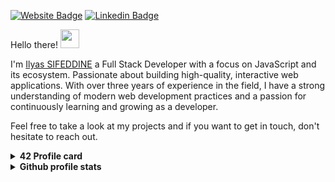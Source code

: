 
<a href="https://isifeddine.me/" target="_blank"><img src="https://img.shields.io/badge/Website-3b5998?style=flat-square&amp;logo=google-chrome&amp;logoColor=white" alt="Website Badge"></a>
<a href="https://www.linkedin.com/in/ilyas-sifeddine/" target="_blank"><img src="https://img.shields.io/badge/-LinkedIn-0e76a8?style=flat-square&amp;logo=Linkedin&amp;logoColor=white" alt="Linkedin Badge"></a>


<p>Hello there! <img src="https://raw.githubusercontent.com/MartinHeinz/MartinHeinz/master/wave.gif" width="30px"></p>

<p>I'm <a href="https://isifeddine.me/" target="_blank">Ilyas SIFEDDINE</a> a Full Stack Developer with a focus on JavaScript and its ecosystem. Passionate about building high-quality, interactive web applications. With over three years of experience in the field, I have a strong understanding of modern web development practices and a passion for continuously learning and growing as a developer.<p>

Feel free to take a look at my projects and if you want to get in touch, don't hesitate to reach out.



<details>	
  <summary><b>42 Profile card</summary>

  <br />
<img src="https://badge.mediaplus.ma/greenbinary/isifeddi" alt="isifeddi's 42 stats" />
</details>
<details>	
  <summary><b>Github profile stats</b></summary>
  <br />
  <img height="180em" src="https://github-profile-summary-cards.vercel.app/api/cards/profile-details?username=isifeddi&theme=2077" />
  <br/>
  <img height="180em" src="https://github-profile-summary-cards.vercel.app/api/cards/productive-time?username=isifeddi&theme=2077"/>
  <img height="180em" src="https://github-profile-summary-cards.vercel.app/api/cards/stats?username=isifeddi&theme=2077"/>
  <br/>
  <img height="180em" src="https://github-profile-summary-cards.vercel.app/api/cards/repos-per-language?username=isifeddi&theme=2077"/>
  <img height="180em" src="https://github-profile-summary-cards.vercel.app/api/cards/most-commit-language?username=isifeddi&theme=2077"/>

  [![Top Langs](https://github-readme-stats.vercel.app/api/top-langs/?username=isifeddi&langs_count=5&theme=2077&hide=c,html,Makefile)](https://github.com/anuraghazra/github-readme-stats)

</details>
